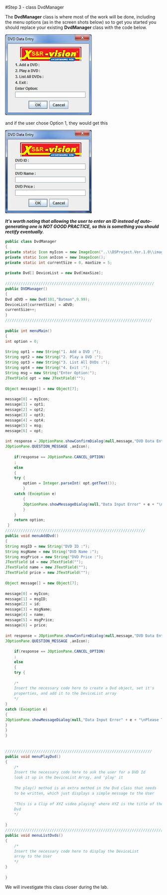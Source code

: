 #Step 3 - class DvdManager

The <c1><b>DvdManager</b></c1> class is where most of the work will be done, including the menu options (as in the screen shots below) so to get you started you should replace your existing <c1><b>DvdManager</b></c1> class with the code below.

![](../img/lab01b.jpg)

and if the user chose Option 1, they would get this

![](../img/lab01c.jpg)

<i><b>It's worth noting that allowing the user to enter an ID instead of auto-generating one is NOT GOOD PRACTICE, so this is something you should rectify eventually.</b></i>

~~~java
public class DvdManager 
{
private static Icon myIcon = new ImageIcon("..\\DSProject.Ver.1.0\\images\\logosmall.gif");
private static Icon anIcon = new ImageIcon();
private static int currentSize = 0, maxSize = 5;

private Dvd[] DeviceList = new Dvd[maxSize];

///////////////////////////////////////////////////////////////////
public DVDManager()
{
Dvd aDVD = new Dvd(101,"Batman",9.99);
DeviceList[currentSize] = aDVD;
currentSize++;
}
////////////////////////////////////////////////////////////////// 

public int menuMain()
{
int option = 0;

String opt1 = new String("1. Add a DVD :");
String opt2 = new String("2. Play a DVD :");
String opt3 = new String("3. List All DVDs :");
String opt4 = new String("4. Exit :");
String msg = new String("Enter Option:");
JTextField opt = new JTextField("");

Object message[] = new Object[7];

message[0] = myIcon;
message[1] = opt1;
message[2] = opt2;
message[3] = opt3;
message[4] = opt4;
message[5] = msg;
message[6] = opt;

int response = JOptionPane.showConfirmDialog(null,message,"DVD Data Entry",JOptionPane.OK_CANCEL_OPTION,
JOptionPane.QUESTION_MESSAGE ,anIcon);

    if(response == JOptionPane.CANCEL_OPTION)
    ;
    else
    {
    try {
        option = Integer.parseInt( opt.getText());
        }
    catch (Exception e)
        {
        JOptionPane.showMessageDialog(null,"Data Input Error" + e + "\nPlease Try Again");
        }
    }
    return option;
 } 
///////////////////////////////////////////////////////////////
public void menuAddDvd()
{
String msgID = new String("DVD ID :");
String msgName = new String("DVD Name :");
String msgPrice = new String("DVD Price :");
JTextField id = new JTextField("");
JTextField name = new JTextField("");
JTextField price = new JTextField("");

Object message[] = new Object[7];

message[0] = myIcon;
message[1] = msgID;
message[2] = id;
message[3] = msgName;
message[4] = name;
message[5] = msgPrice;
message[6] = price;

int response = JOptionPane.showConfirmDialog(null,message,"DVD Data Entry",JOptionPane.OK_CANCEL_OPTION,
JOptionPane.QUESTION_MESSAGE ,anIcon);

    if(response == JOptionPane.CANCEL_OPTION)
    ;
    else
    {
    try {

    /*
    Insert the necessary code here to create a Dvd object, set it's 
    properties, and add it to the DeviceList array
    */
}
catch (Exception e)
{
JOptionPane.showMessageDialog(null,"Data Input Error" + e + "\nPlease Try Again");
}
}
}


//////////////////////////////////////////////////////////////////
public void menuPlayDvd()
{
    /*
    Insert the necessary code here to ask the user for a DVD Id 
    look it up in the DeviceList Array, and 'play' it

    The play() method is an extra method in the Dvd class that needs
    to be written, which just displays a simple message to the User

    "This is a Clip of XYZ video playing" where XYZ is the title of the
    Dvd
    */

}
//////////////////////////////////////////////////////////////////////////////////////
public void menuListDvds()
{
    /*
    Insert the necessary code here to display the DeviceList 
    array to the User
    */
}

}
~~~

We will investigate this class closer during the lab.
